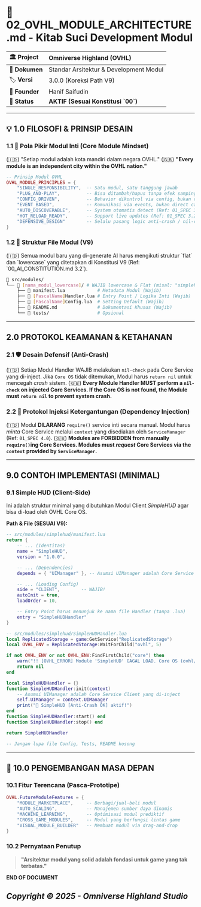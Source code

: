 # 🧩 02_OVHL_MODULE_ARCHITECTURE.md - Kitab Suci Development Modul

| 🏛️ **Project** | Omniverse Highland (OVHL)              |
| :------------- | :------------------------------------- |
| 📄 **Dokumen** | Standar Arsitektur & Development Modul |
| 🏷️ **Versi**   | 3.0.0 (Koreksi Path V9)                |
| 👑 **Founder** | Hanif Saifudin                         |
| 🚨 **Status**  | **AKTIF (Sesuai Konstitusi \`00\`)**   |

---

## 💡 1.0 FILOSOFI & PRINSIP DESAIN

### 1.1 🧠 Pola Pikir Modul Inti (Core Module Mindset)

(🇮🇩) "Setiap modul adalah kota mandiri dalam negara OVHL."
(🇬🇧) **"Every module is an independent city within the OVHL nation."**

```lua
-- Prinsip Modul OVHL
OVHL_MODULE_PRINCIPLES = {
    "SINGLE_RESPONSIBILITY",  -- Satu modul, satu tanggung jawab
    "PLUG_AND-PLAY",          -- Bisa ditambah/hapus tanpa efek samping
    "CONFIG_DRIVEN",          -- Behavior dikontrol via config, bukan code
    "EVENT_BASED",            -- Komunikasi via events, bukan direct calls
    "AUTO_DISCOVERABLE",      -- System otomatis detect (Ref: 01_SPEC 3.1)
    "HOT_RELOAD_READY",       -- Support live updates (Ref: 01_SPEC 3.2)
    "DEFENSIVE_DESIGN"        -- Selalu pasang logic anti-crash / nil-check
}
```

### 1.2 🎯 Struktur File Modul (V9)

(🇮🇩) Semua modul baru yang di-generate AI harus mengikuti struktur \`flat\` dan \`lowercase\` yang ditetapkan di Konstitusi V9 (Ref: \`00_AI_CONSTITUTION.md 3.2\`).

```bash
📁 src/modules/
└── 📁 [nama_modul_lowercase]/ # WAJIB lowercase & Flat (misal: "simplehud")
    ├── 📄 manifest.lua            # Metadata Modul (Wajib)
    ├── 📄 [PascalName]Handler.lua # Entry Point / Logika Inti (Wajib)
    ├── 📄 [PascalName]Config.lua  # Setting Default (Wajib)
    ├── 📄 README.md               # Dokumentasi Khusus (Wajib)
    └── 📁 tests/                  # Opsional
```

---

## 2.0 PROTOKOL KEAMANAN & KETAHANAN

### 2.1 🛡️ Desain Defensif (Anti-Crash)

(🇮🇩) Setiap Modul Handler WAJIB melakukan `nil-check` pada Core Service yang di-inject. Jika `Core OS` tidak ditemukan, Modul harus `return nil` untuk mencegah _crash_ sistem.
(🇬🇧) **Every Module Handler MUST perform a `nil-check` on injected Core Services. If the Core OS is not found, the Module must `return nil` to prevent system crash.**

### 2.2 🔌 Protokol Injeksi Ketergantungan (Dependency Injection)

(🇮🇩) Modul **DILARANG** `require()` service inti secara manual. Modul harus _minta_ Core Service melalui `context` yang disediakan oleh `ServiceManager` (Ref: `01_SPEC 4.0`).
(🇬🇧) **Modules are FORBIDDEN from manually `require()`ing Core Services. Modules must _request_ Core Services via the `context` provided by `ServiceManager`.**

---

## 9.0 CONTOH IMPLEMENTASI (MINIMAL)

### 9.1 Simple HUD (Client-Side)

Ini adalah struktur minimal yang dibutuhkan Modul Client _SimpleHUD_ agar bisa di-load oleh OVHL Core OS.

**Path & File (SESUAI V9):**

```lua
-- src/modules/simplehud/manifest.lua
return {
    -- ... (Identitas)
    name = "SimpleHUD",
    version = "1.0.0",

    -- ... (Dependencies)
    depends = { "UIManager" }, -- Asumsi UIManager adalah Core Service

    -- ... (Loading Config)
    side = "CLIENT",        -- WAJIB!
    autoInit = true,
    loadOrder = 10,

    -- Entry Point harus menunjuk ke nama file Handler (tanpa .lua)
    entry = "SimpleHUDHandler"
}
```

```lua
-- src/modules/simplehud/SimpleHUDHandler.lua
local ReplicatedStorage = game:GetService("ReplicatedStorage")
local OVHL_ENV = ReplicatedStorage:WaitForChild("ovhl", 5)

if not OVHL_ENV or not OVHL_ENV:FindFirstChild("core") then
    warn("!! [OVHL_ERROR] Module 'SimpleHUD' GAGAL LOAD. Core OS (ovhl/core) tidak ditemukan!!")
    return nil
end

local SimpleHUDHandler = {}
function SimpleHUDHandler:init(context)
    -- Asumsi UIManager adalah Core Service Client yang di-inject
    self.UIManager = context.UIManager
    print("📱 SimpleHUD [Anti-Crash OK] aktif!")
end
function SimpleHUDHandler:start() end
function SimpleHUDHandler:stop() end

return SimpleHUDHandler

-- Jangan lupa file Config, Tests, README kosong
```

---

## 🔭 10.0 PENGEMBANGAN MASA DEPAN

### 10.1 Fitur Terencana (Pasca-Prototipe)

```lua
OVHL.FutureModuleFeatures = {
    "MODULE_MARKETPLACE",     -- Berbagi/jual-beli modul
    "AUTO_SCALING",           -- Manajemen sumber daya dinamis
    "MACHINE_LEARNING",       -- Optimisasi modul prediktif
    "CROSS_GAME_MODULES",     -- Modul yang berfungsi lintas game
    "VISUAL_MODULE_BUILDER"   -- Membuat modul via drag-and-drop
}
```

### 10.2 Pernyataan Penutup

> **"Arsitektur modul yang solid adalah fondasi untuk game yang tak terbatas."**

**END OF DOCUMENT**

## _Copyright © 2025 - Omniverse Highland Studio_
